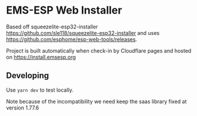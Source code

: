 # EMS-ESP Web Installer

Based off squeezelite-esp32-installer <https://github.com/sle118/squeezelite-esp32-installer> and uses <https://github.com/esphome/esp-web-tools/releases>.

Project is built automatically when check-in by Cloudflare pages and hosted on <https://install.emsesp.org>

## Developing

Use `yarn dev` to test locally.

Note because of the incompatibility we need keep the saas library fixed at version 1.77.6
